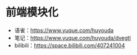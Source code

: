 # 前端模块化

- 语雀：https://www.yuque.com/huyouda
- 笔记：https://www.yuque.com/huyouda/dvegtl
- bilibili：https://space.bilibili.com/407241004